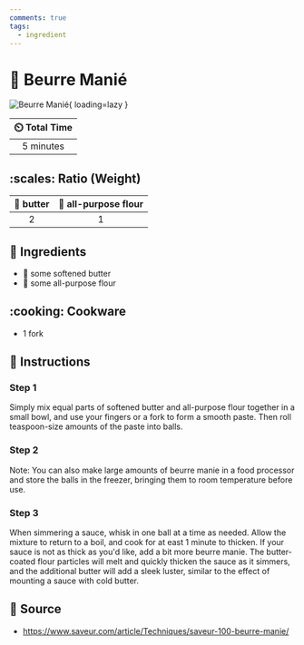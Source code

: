 ```yaml
---
comments: true
tags:
  - ingredient
---
```

# :butter: Beurre Manié

![Beurre Manié](../assets/images/beurre-manié.jpg){ loading=lazy }

| :timer_clock: Total Time |
|:-----------------------: |
| 5 minutes |

## :scales: Ratio (Weight)

| :butter: butter | :ear_of_rice: all-purpose flour  |
|:---------------:|:--------------------------------:|
| 2               | 1                                |

## :salt: Ingredients

- :butter: some softened butter
- :ear_of_rice: some all-purpose flour

## :cooking: Cookware

- 1 fork

## :pencil: Instructions

### Step 1

Simply mix equal parts of softened butter and all-purpose flour together in a small bowl, and use your fingers or a fork
to form a smooth paste. Then roll teaspoon-size amounts of the paste into balls.

### Step 2

Note: You can also make large amounts of beurre manie in a food processor and store the balls in the freezer, bringing
them to room temperature before use.

### Step 3

When simmering a sauce, whisk in one ball at a time as needed. Allow the mixture to return to a boil, and cook for at
east 1 minute to thicken. If your sauce is not as thick as you'd like, add a bit more beurre manie. The butter-coated
flour particles will melt and quickly thicken the sauce as it simmers, and the additional butter will add a sleek
luster, similar to the effect of mounting a sauce with cold butter.

## :link: Source

- <https://www.saveur.com/article/Techniques/saveur-100-beurre-manie/>
